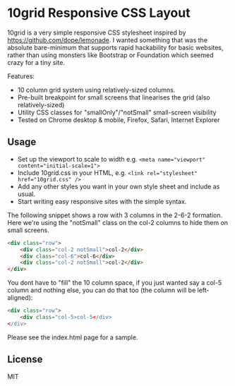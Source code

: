 # 10grid Responsive CSS Layout

10grid is a very simple responsive CSS stylesheet inspired by https://github.com/dope/lemonade.  I wanted something that was the absolute bare-minimum that supports rapid hackability for basic websites, rather than using monsters like Bootstrap or Foundation which seemed crazy for a  tiny site.

Features:
* 10 column grid system using relatively-sized columns.
* Pre-built breakpoint for small screens that linearises the grid (also relatively-sized)
* Utility CSS classes for "smallOnly"/"notSmall" small-screen visibility
* Tested on Chrome desktop & mobile, Firefox, Safari, Internet Explorer

## Usage
* Set up the viewport to scale to width e.g. `<meta name="viewport" content="initial-scale=1">`
* Include 10grid.css in your HTML, e.g.  `<link rel="stylesheet" href="10grid.css" />`
* Add any other styles you want in your own style sheet and include as usual.
* Start writing easy responsive sites with the simple syntax.

The following snippet shows a row with 3 columns in the 2-6-2 formation.  Here we're using the "notSmall" class on the col-2 columns to hide them on small screens.
```html
<div class="row">
	<div class="col-2 notSmall">col-2</div>
	<div class="col-6">col-6</div>
	<div class="col-2 notSmall">col-2</div>
</div>
```
You dont have to "fill" the 10 column space, if you just wanted say a col-5 column and nothing else, you can do that too (the column will be left-aligned):
```html
<div class="row">
	<div class="col-5>col-5</div>
</div>
```
Please see the index.html page for a sample.

## License
MIT
